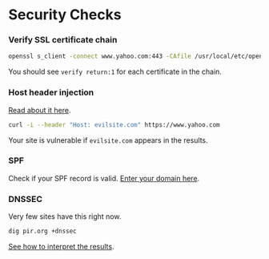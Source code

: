 # Security Checks

### Verify SSL certificate chain

```sh
openssl s_client -connect www.yahoo.com:443 -CAfile /usr/local/etc/openssl/cert.pem
```

You should see `verify return:1` for each certificate in the chain.

### Host header injection

[Read about it here](http://carlos.bueno.org/2008/06/host-header-injection.html).

```sh
curl -i --header "Host: evilsite.com" https://www.yahoo.com
```

Your site is vulnerable if `evilsite.com` appears in the results.

### SPF

Check if your SPF record is valid. [Enter your domain here](https://www.kitterman.com/spf/validate.html).

### DNSSEC

Very few sites have this right now.

```sh
dig pir.org +dnssec
```

[See how to interpret the results](http://docs.menandmice.com/display/MM/How+to+test+DNSSEC+validation).
